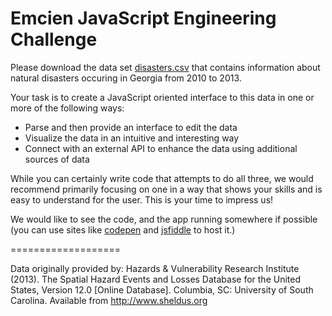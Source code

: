 # Emcien JavaScript Engineering Challenge

Please download the data set [disasters.csv](https://github.com/emcien/jobs/blob/master/disasters.csv) that contains information about natural disasters occuring in Georgia from 2010 to 2013.

Your task is to create a JavaScript oriented interface to this data in one or more of the following ways:

- Parse and then provide an interface to edit the data
- Visualize the data in an intuitive and interesting way
- Connect with an external API to enhance the data using additional sources of data

While you can certainly write code that attempts to do all three, we would recommend primarily focusing on one in a way that
shows your skills and is easy to understand for the user. This is your time to impress us!

We would like to see the code, and the app running somewhere if possible (you can use sites like [codepen](http://codepen.io/) and [jsfiddle](http://jsfiddle.net/) to host it.)

===================

Data originally provided by: Hazards & Vulnerability Research Institute (2013). The Spatial Hazard Events and Losses Database for the United States, Version 12.0 [Online Database]. Columbia, SC: University of South Carolina. Available from http://www.sheldus.org

